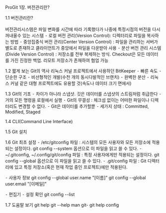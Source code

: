 ProGit 1장. 버전관리란?

1.1 버전관리란?</br></br>
버전관리시스템은 파일 변화를 시간에 따라 기록했다가 나중에 특정시점의 버전을 다시 꺼내올수 있는 시스템
⁃ 로컬 버전 관리(Version Control): 디렉터리로 파일을 복사하는 방법
⁃ 중앙집중식 버전 관리(Center Version Control) : 파일을 관리하는 서버가 별도로 존재하고 클라이언트가 중앙에서 파일을 다운받아 사용
⁃ 분산 버전 관리 시스템(Divide Version Control) : 저장소를 전부 복제하는 방식. Checkout은 모든 데이터를 가진 진정한 백업. 리모트 저장소가 존재하여 협업 가능 

1.2 짧게 보는 Git의 역사
리눅스 커널 프로젝트에서 사용하던 BitKeeper
⁃ 빠른 속도
⁃ 단순한 구조
⁃ 비선형적인 개발(수천 개의 동시다발적인 브랜치)
⁃ 완벽한 분산
⁃ 리눅스 커널 같은 대형 프로젝트에도 유용할 것(속도나 데이터 크기 면에서)

1.3 Git의 기초
⁃ 차이가 아니라 스냅샷. 깃은 데이터를 스냅샷의 스트림처럼 취급한다
⁃ 거의 모든 명령을 로컬에서 실행
⁃ Git의 무결성 : 체크섬 없이는 어떠한 파일이나 디렉터리도 변경할 수 없다. 
⁃ Git은 데이터를 추가할뿐 
⁃ 세가지 상태 : Committed, Modified, Staged 

1.4 CLI(Command Line Interface)

1.5 Git 설치

1.6 Git 최초 설정
⁃ /etc/gitconfig 파일 : 시스템의 모든 사용자와 모든 저장소에 적용되는 설정이다. git config --system 옵션으로 이 파일을 읽고 쓸 수 있다.
⁃ ~/.gitconfig, ~/.config/git/config 파일 : 특정 사용자에게만 적용되는 설정이다. git config --global 옵션으로 이 파일을 읽고 쓸 수 있다.
⁃ .git/config 파일 : Git 디렉터리에 있고 특정 저장소(혹은 현재 작업 중인 프로젝트)에만 적용된다.

⁃ 사용자 정보
git config --global user.name "[이름]"
git config --global user.email "[이메일]"

⁃ 편집기
⁃ 설정 확인
git config --list

1.7 도움말 보기
git help <verb>
git <verb> --help
man git-<verb>
git help config
